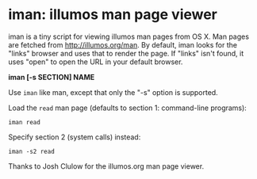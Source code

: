 # iman: illumos man page viewer

iman is a tiny script for viewing illumos man pages from OS X.  Man pages are
fetched from http://illumos.org/man.  By default, iman looks for the "links"
browser and uses that to render the page.  If "links" isn't found, it uses
"open" to open the URL in your default browser.

**iman [-s SECTION] NAME**

Use `iman` like man, except that only the "-s" option is supported.

Load the `read` man page (defaults to section 1: command-line programs):

    iman read

Specify section 2 (system calls) instead:

    iman -s2 read

Thanks to Josh Clulow for the illumos.org man page viewer.
